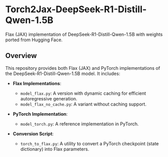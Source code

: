 # Torch2Jax-DeepSeek-R1-Distill-Qwen-1.5B

Flax (JAX) implementation of DeepSeek-R1-Distill-Qwen-1.5B with weights ported from Hugging Face.


## Overview

This repository provides both Flax (JAX) and PyTorch implementations of the DeepSeek-R1-Distill-Qwen-1.5B model. It includes:

- **Flax Implementations**:  
  - `model_flax.py`: A version with dynamic caching for efficient autoregressive generation.  
  - `model_flax_no_cache.py`: A variant without caching support.

- **PyTorch Implementation**:  
  - `model_torch.py`: A reference implementation in PyTorch.

- **Conversion Script**:  
  - `torch_to_flax.py`: A utility to convert a PyTorch checkpoint (state dictionary) into Flax parameters.
